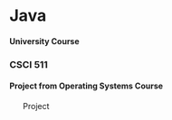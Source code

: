 # Java

<h4>University Course</h4>
<h3>CSCI 511</h3>
<h4>Project from Operating Systems Course</h4>
  <ul>Project</i></li>
  </ul>
  
